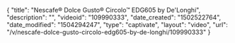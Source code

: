 {
    "title": "Nescafe&reg; Dolce Gusto&reg; Circolo&trade; EDG605 by De'Longhi",
    "description": "",
    "videoid": "109990333",
    "date_created": "1502522764",
    "date_modified": "1504294247",
    "type": "captivate",
    "layout": "video",
    "url": "\/v\/nescafe-dolce-gusto-circolo-edg605-by-de-longhi\/109990333"
}